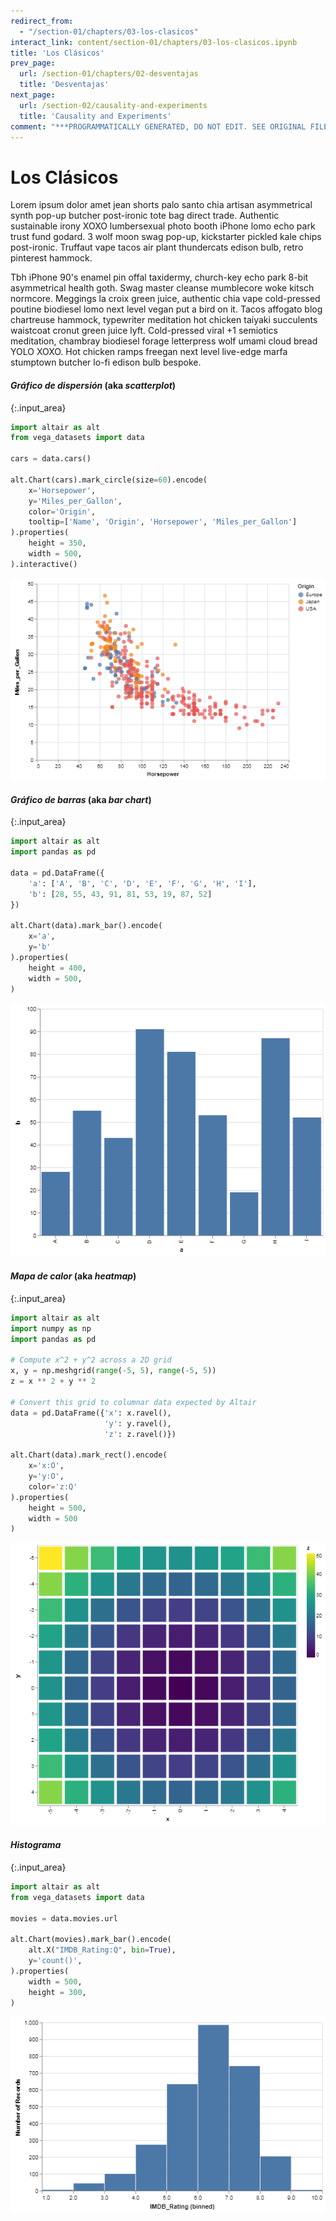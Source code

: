 ```yaml
---
redirect_from:
  - "/section-01/chapters/03-los-clasicos"
interact_link: content/section-01/chapters/03-los-clasicos.ipynb
title: 'Los Clásicos'
prev_page:
  url: /section-01/chapters/02-desventajas
  title: 'Desventajas'
next_page:
  url: /section-02/causality-and-experiments
  title: 'Causality and Experiments'
comment: "***PROGRAMMATICALLY GENERATED, DO NOT EDIT. SEE ORIGINAL FILES IN /content***"
---
```


# Los Clásicos

Lorem ipsum dolor amet jean shorts palo santo chia artisan asymmetrical synth pop-up butcher post-ironic tote bag direct trade. Authentic sustainable irony XOXO lumbersexual photo booth iPhone lomo echo park trust fund godard. 3 wolf moon swag pop-up, kickstarter pickled kale chips post-ironic. Truffaut vape tacos air plant thundercats edison bulb, retro pinterest hammock.

Tbh iPhone 90's enamel pin offal taxidermy, church-key echo park 8-bit asymmetrical health goth. Swag master cleanse mumblecore woke kitsch normcore. Meggings la croix green juice, authentic chia vape cold-pressed poutine biodiesel lomo next level vegan put a bird on it. Tacos affogato blog chartreuse hammock, typewriter meditation hot chicken taiyaki succulents waistcoat cronut green juice lyft. Cold-pressed viral +1 semiotics meditation, chambray biodiesel forage letterpress wolf umami cloud bread YOLO XOXO. Hot chicken ramps freegan next level live-edge marfa stumptown butcher lo-fi edison bulb bespoke.

#### _Gráfico de dispersión_ (aka _scatterplot_)



{:.input_area}
```python
import altair as alt
from vega_datasets import data

cars = data.cars()

alt.Chart(cars).mark_circle(size=60).encode(
    x='Horsepower',
    y='Miles_per_Gallon',
    color='Origin',
    tooltip=['Name', 'Origin', 'Horsepower', 'Miles_per_Gallon']
).properties(
    height = 350,
    width = 500,
).interactive()
```





![png](../../images/section-01/chapters/03-los-clasicos_2_0.png)



#### _Gráfico de barras_ (aka _bar chart_)



{:.input_area}
```python
import altair as alt
import pandas as pd

data = pd.DataFrame({
    'a': ['A', 'B', 'C', 'D', 'E', 'F', 'G', 'H', 'I'],
    'b': [28, 55, 43, 91, 81, 53, 19, 87, 52]
})

alt.Chart(data).mark_bar().encode(
    x='a',
    y='b'
).properties(
    height = 400,
    width = 500,
)
```





![png](../../images/section-01/chapters/03-los-clasicos_4_0.png)



#### _Mapa de calor_ (aka _heatmap_)



{:.input_area}
```python
import altair as alt
import numpy as np
import pandas as pd

# Compute x^2 + y^2 across a 2D grid
x, y = np.meshgrid(range(-5, 5), range(-5, 5))
z = x ** 2 + y ** 2

# Convert this grid to columnar data expected by Altair
data = pd.DataFrame({'x': x.ravel(),
                     'y': y.ravel(),
                     'z': z.ravel()})

alt.Chart(data).mark_rect().encode(
    x='x:O',
    y='y:O',
    color='z:Q'
).properties(
    height = 500,
    width = 500
)
```





![png](../../images/section-01/chapters/03-los-clasicos_6_0.png)



#### _Histograma_



{:.input_area}
```python
import altair as alt
from vega_datasets import data

movies = data.movies.url

alt.Chart(movies).mark_bar().encode(
    alt.X("IMDB_Rating:Q", bin=True),
    y='count()',
).properties(
    width = 500,
    height = 300,
)
```





![png](../../images/section-01/chapters/03-los-clasicos_8_0.png)


